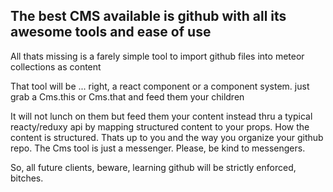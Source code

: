 ## The best CMS available is github with all its awesome tools and ease of use
All thats missing is a farely simple tool to import github files into meteor collections as content
 
 That tool will be ... right, a react component or a component system. just grab a Cms.this or Cms.that and feed them your children
 
 It will not lunch on them but feed them your content instead thru a typical reacty/reduxy api by mapping structured content to your props.
 How the content is structured. Thats up to you and the way you organize your github repo. The Cms tool is just a messenger. 
 Please, be kind to messengers.
 
 So, all future clients, beware, learning github will be strictly enforced, bitches.